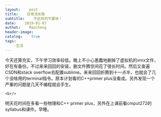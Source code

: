 ```yaml
---
layout:    post
title:    日常流水账
subtitle:    不达目的不罢休！
date:    2019-01-07
authot:    Maocheng
header-image:
catalog:    true
tags:
    -生活
---
```


今天还算充实，下午学习效率较低。晚上不小心愚蠢地删掉了虚拟机的vmx文件，好在有备份。不过来来回回的安装，删文件腾空间花了很长时间。然后又查遍CSDN和stack overflow去配置sublime。来来回回折腾到十一点半，也就会了几个没啥用的terminal指令。原本计划看的C++primer plus没看成。另外发现一个严重的问题是几天不编程就会手生。
  

    <br/>

明天花时间在多看一些物理和C++ primer plus，另外在上课前看cmput272的syllabus和课件。早睡。
